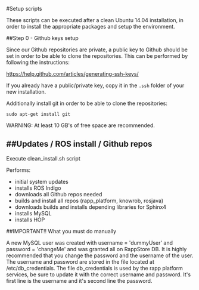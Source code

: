 #Setup scripts

These scripts can be executed after a clean Ubuntu 14.04 installation, in order
to install the appropriate packages and setup the environment.

##Step 0 - Github keys setup

Since our Github repositories are private, a public key to Github should be 
set in order to be able to clone the repositories. This can be performed by 
following the instructions:

https://help.github.com/articles/generating-ssh-keys/

If you already have a public/private key, copy it in the ```.ssh``` folder
of your new installation.

Additionally install git in order to be able to clone the repositories:

```sudo apt-get install git```

WARNING: At least 10 GB's of free space are recommended.

##Updates / ROS install / Github repos
--------------------------------------------
Execute clean_install.sh script

Performs:
- initial system updates 
- installs ROS Indigo 
- downloads all Github repos needed
- builds and install all repos (rapp_platform, knowrob, rosjava)
- downloads builds and installs depending libraries for Sphinx4
- installs MySQL
- installs HOP


##IMPORTANT!! What you must do manually

A new MySQL user was created with username = 'dummyUser' and password = 'changeMe' and was granted all on RappStore DB. It is highly recommended that you change the password and the username of the user. The username and password are stored in the file located at /etc/db_credentials. The file db_credentials is used by the rapp platform services, be sure to update it with the correct username and password. It's first line is the username and it's second line the password.

